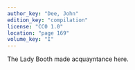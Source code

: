 ```yaml
---
author_key: "Dee, John"
edition_key: "compilation"
license: "CC0 1.0"
location: "page 169"
volume_key: "I"
---
```

The Lady Booth made acquayntance here.
